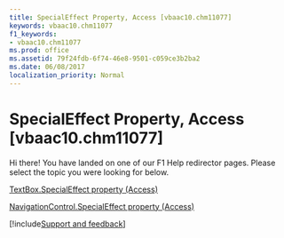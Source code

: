 ```yaml
---
title: SpecialEffect Property, Access [vbaac10.chm11077]
keywords: vbaac10.chm11077
f1_keywords:
- vbaac10.chm11077
ms.prod: office
ms.assetid: 79f24fdb-6f74-46e8-9501-c059ce3b2ba2
ms.date: 06/08/2017
localization_priority: Normal
---
```



# SpecialEffect Property, Access [vbaac10.chm11077]

Hi there! You have landed on one of our F1 Help redirector pages. Please select the topic you were looking for below.

[TextBox.SpecialEffect property (Access)](http://msdn.microsoft.com/library/9d34e61b-9ba9-02e0-4bd8-30da0a043a89%28Office.15%29.aspx)

[NavigationControl.SpecialEffect property (Access)](http://msdn.microsoft.com/library/ab1cb63a-d51b-cbd3-bf40-d52148925556%28Office.15%29.aspx)

[!include[Support and feedback](~/includes/feedback-boilerplate.md)]
